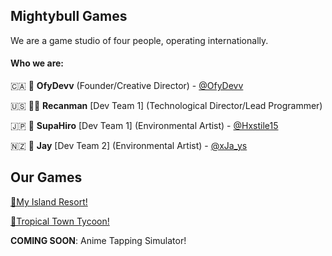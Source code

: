 ## Mightybull Games
We are a game studio of four people, operating internationally.

#### Who we are:
🇨🇦 🤔 **OfyDevv** (Founder/Creative Director) - [@OfyDevv](https://twitter.com/@OfyDevv)

🇺🇸 👨‍💻 **Recanman** [Dev Team 1] (Technological Director/Lead Programmer)

🇯🇵 🔨 **SupaHiro** [Dev Team 1] (Environmental Artist) - [@Hxstile15](https://twitter.com/@Hxstile15)

🇳🇿 🔨 **Jay** [Dev Team 2] (Environmental Artist) - [@xJa_ys](https://twitter.com/@xJa_ys)

## Our Games
[🌴My Island Resort!](https://www.roblox.com/games/6069641718/)

[🌴Tropical Town Tycoon!](https://www.roblox.com/games/8391439627/)

**COMING SOON**: Anime Tapping Simulator!
